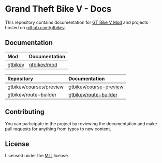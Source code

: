 # Grand Theft Bike V - Docs

This repository contains documentation for [GT Bike V Mod](https://de.gta5-mods.com/scripts/gt-bike-v) and projects hosted on [github.com/gtbikev](https://github.com/gtbikev).

## Documentation

| Mod                                                    | Documentation                                                           |
| :----------------------------------------------------- | :---------------------------------------------------------------------- |
| [gtbikev](https://www.gta5-mods.com/scripts/gt-bike-v) | [gtbikev/mod](https://github.com/gtbikev/docs/blob/master/mod/INDEX.md) |


| Repository              | Documentation                                                                                 |
| :---------------------- | :-------------------------------------------------------------------------------------------- |
| gtbikev/courses/preview | [gtbikev/course-preview](https://github.com/gtbikev/docs/blob/master/course-preview/INDEX.md) |
| gtbikev/route-builder   | [gtbikev/route-builder](https://github.com/gtbikev/docs/blob/master/route-builder/INDEX.md)   |

## Contributing
You can participate in the project by reviewing the documentation and make pull requests for anything from typos to new content.

## License
Licensed under the [MIT](https://github.com/gtbikev/docs/blob/master/LICENSE.md) license.